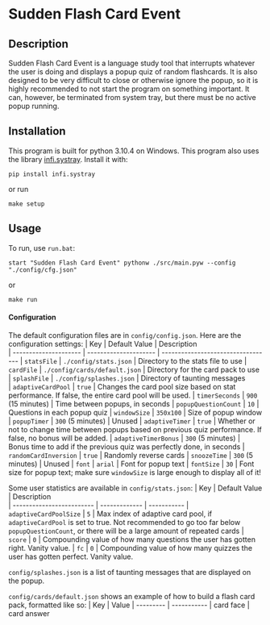 # Sudden Flash Card Event

## Description 
Sudden Flash Card Event is a language study tool that interrupts whatever the user is doing and displays a popup quiz of random flashcards.
It is also designed to be very difficult to close or otherwise ignore the popup, so it is highly recommended to not start the program on something important. It can, however, be terminated from system tray, but there must be no active popup running.

## Installation
This program is built for python 3.10.4 on Windows. 
This program also uses the library [infi.systray]("https://github.com/Infinidat/infi.systray"). Install it with:
```
pip install infi.systray
```
or run 
```
make setup
```

## Usage
To run, use `run.bat`:
```batch
start "Sudden Flash Card Event" pythonw ./src/main.pyw --config "./config/cfg.json"
```
or
```
make run
```

#### Configuration

The default configuration files are in `config/config.json`. Here are the configuration settings:
| Key                   | Default Value                 | Description                        
| --------------------- | ---------------------         | ---------------------------------- 
| `statsFile`           | `./config/stats.json`         | Directory to the stats file to use 
| `cardFile`            | `./config/cards/default.json` | Directory for the card pack to use 
| `splashFile`          | `./config/splashes.json`      | Directory of taunting messages     
| `adaptiveCardPool`    | `true`                        | Changes the card pool size based on stat performance. If false, the entire card pool will be used.
| `timerSeconds`        | `900` (15 minutes)            | Time between popups, in seconds
| `popupQuestionCount`  | `10`                          | Questions in each popup quiz
| `windowSize`          | `350x100`                     | Size of popup window
| `popupTimer`          | `300` (5 minutes)             | Unused
| `adaptiveTimer`       | `true`                        | Whether or not to change time between popups based on previous quiz performance. If false, no bonus will be added.
| `adaptiveTimerBonus`  | `300` (5 minutes)             | Bonus time to add if the previous quiz was perfectly done, in seconds
| `randomCardInversion` | `true`                        | Randomly reverse cards
| `snoozeTime`          | `300` (5 minutes)             | Unused
| `font`                | `arial`                       | Font for popup text
| `fontSize`            | `30`                          | Font size for popup text; make sure `windowSize` is large enough to display all of it!

Some user statistics are available in `config/stats.json`:
| Key                       | Default Value | Description   
| ------------------------- | ------------- | -----------
| `adaptiveCardPoolSize`    | `5`           | Max index of adaptive card pool, if `adaptiveCardPool` is set to true. Not recommended to go too far below `popupQuestionCount`, or there will be a large amount of repeated cards
| `score`                   | `0`           | Compounding value of how many questions the user has gotten right. Vanity value.
| `fc`                   | `0`           | Compounding value of how many quizzes the user has gotten perfect. Vanity value.

`config/splashes.json` is a list of taunting messages that are displayed on the popup.

`config/cards/default.json` shows an example of how to build a flash card pack, formatted like so:
| Key       | Value 
| --------- | -----------
| card face | card answer

